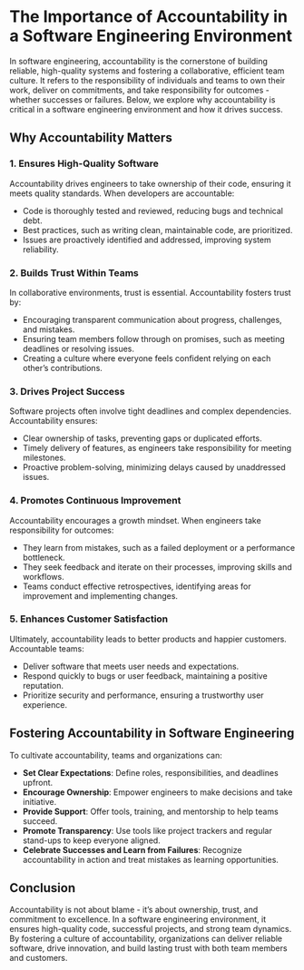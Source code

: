 # The Importance of Accountability in a Software Engineering Environment

In software engineering, accountability is the cornerstone of building reliable, high-quality systems and fostering a collaborative, efficient team culture. It refers to the responsibility of individuals and teams to own their work, deliver on commitments, and take responsibility for outcomes \- whether successes or failures. Below, we explore why accountability is critical in a software engineering environment and how it drives success.

## Why Accountability Matters

### 1\. Ensures High-Quality Software

Accountability drives engineers to take ownership of their code, ensuring it meets quality standards. When developers are accountable:

* Code is thoroughly tested and reviewed, reducing bugs and technical debt.  
* Best practices, such as writing clean, maintainable code, are prioritized.  
* Issues are proactively identified and addressed, improving system reliability.

### 2\. Builds Trust Within Teams

In collaborative environments, trust is essential. Accountability fosters trust by:

* Encouraging transparent communication about progress, challenges, and mistakes.  
* Ensuring team members follow through on promises, such as meeting deadlines or resolving issues.  
* Creating a culture where everyone feels confident relying on each other’s contributions.

### 3\. Drives Project Success

Software projects often involve tight deadlines and complex dependencies. Accountability ensures:

* Clear ownership of tasks, preventing gaps or duplicated efforts.  
* Timely delivery of features, as engineers take responsibility for meeting milestones.  
* Proactive problem-solving, minimizing delays caused by unaddressed issues.

### 4\. Promotes Continuous Improvement

Accountability encourages a growth mindset. When engineers take responsibility for outcomes:

* They learn from mistakes, such as a failed deployment or a performance bottleneck.  
* They seek feedback and iterate on their processes, improving skills and workflows.  
* Teams conduct effective retrospectives, identifying areas for improvement and implementing changes.

### 5\. Enhances Customer Satisfaction

Ultimately, accountability leads to better products and happier customers. Accountable teams:

* Deliver software that meets user needs and expectations.  
* Respond quickly to bugs or user feedback, maintaining a positive reputation.  
* Prioritize security and performance, ensuring a trustworthy user experience.

## Fostering Accountability in Software Engineering

To cultivate accountability, teams and organizations can:

* **Set Clear Expectations**: Define roles, responsibilities, and deadlines upfront.  
* **Encourage Ownership**: Empower engineers to make decisions and take initiative.  
* **Provide Support**: Offer tools, training, and mentorship to help teams succeed.  
* **Promote Transparency**: Use tools like project trackers and regular stand-ups to keep everyone aligned.  
* **Celebrate Successes and Learn from Failures**: Recognize accountability in action and treat mistakes as learning opportunities.

## Conclusion

Accountability is not about blame \- it’s about ownership, trust, and commitment to excellence. In a software engineering environment, it ensures high-quality code, successful projects, and strong team dynamics. By fostering a culture of accountability, organizations can deliver reliable software, drive innovation, and build lasting trust with both team members and customers.

